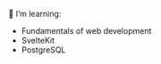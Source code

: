 👀 I’m learning:
  - Fundamentals of web development
  - SvelteKit
  - PostgreSQL

<!---
mattiasinokuchi/mattiasinokuchi is a ✨ special ✨ repository because its `README.md` (this file) appears on your GitHub profile.
You can click the Preview link to take a look at your changes.
--->
